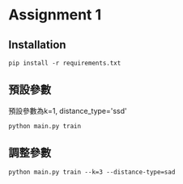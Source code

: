 # Assignment 1

## Installation

```
pip install -r requirements.txt
```

## 預設參數

預設參數為k=1, distance_type='ssd'

```
python main.py train
```

## 調整參數

```
python main.py train --k=3 --distance-type=sad
```